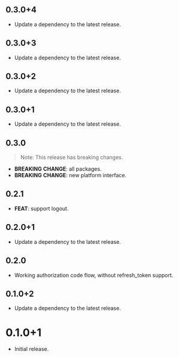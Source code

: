 ## 0.3.0+4

 - Update a dependency to the latest release.

## 0.3.0+3

 - Update a dependency to the latest release.

## 0.3.0+2

 - Update a dependency to the latest release.

## 0.3.0+1

 - Update a dependency to the latest release.

## 0.3.0

> Note: This release has breaking changes.

 - **BREAKING** **CHANGE**: all packages.
 - **BREAKING** **CHANGE**: new platform interface.

## 0.2.1

 - **FEAT**: support logout.

## 0.2.0+1

 - Update a dependency to the latest release.

## 0.2.0

 - Working authorization code flow, without refresh_token support.

## 0.1.0+2

 - Update a dependency to the latest release.

# 0.1.0+1

* Initial release.
